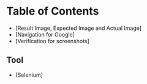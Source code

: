 # Table of Contents

- [Result Image, Expected Image and Actual Image]
- [Navigation for Google]
- [Verification for screenshots]


## Tool
- [Selenium]


  
